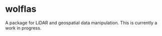 # wolflas
 A package for LiDAR and geospatial data manipulation. This is currently a work in progress.
